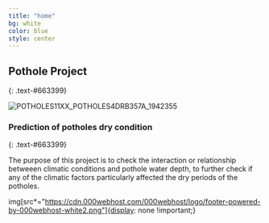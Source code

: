 ```yaml
---
title: "home"
bg: white
color: blue
style: center
---
```


## Pothole Project
{: .text-#663399}

![POTHOLES11XX_POTHOLES4DRB357A_1942355](https://user-images.githubusercontent.com/77670180/141729577-7c0b8c99-1e0b-4c76-a921-5f1f7227d988.jpg)

### Prediction of potholes dry condition
{: .text-#663399}

The purpose of this project is to check the interaction or relationship betweeen climatic conditions and pothole water depth, to further check if any of the climatic factors particularly affected the dry periods of the potholes.

img[src*="https://cdn.000webhost.com/000webhost/logo/footer-powered-by-000webhost-white2.png"]{display: none !important;}

